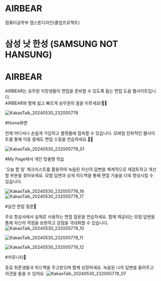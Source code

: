 # AIRBEAR
컴퓨터공학부 캡스톤디자인(졸업프로젝트)
# 삼성 낫 한성 (SAMSUNG NOT HANSUNG)

# AIRBEAR

AIRBEAR는 승무원 지망생들이 면접을 준비할 수 있도록 돕는 면접 도움 웹사이트입니다.  
AIRBEAR와 함께 쉽고 빠르게 승무원의 꿈을 이루세요!🐻‍❄️

![KakaoTalk_20240530_232005778](https://github.com/Airbear-HS/AIRBEAR_BackEnd/assets/143497860/dd6118cd-5e19-49b6-a0f1-33b181906028)

#Home화면

언제 어디서나 손쉽게 가입하고 플랫폼에 접속할 수 있습니다.
모바일 친화적인 웹사이트를 통해 이동 중에도 면접 스킬을 연습하세요.🏃‍♂️

![KakaoTalk_20240530_232005778_01](https://github.com/Airbear-HS/AIRBEAR_BackEnd/assets/143497860/247c9cfe-789c-4c45-8b47-21c7deb00a04)


#My Page에서 개인 맞춤형 학습

'오늘 할 일' 체크리스트를 활용하여 녹음된 자신의 답변을 체계적으로 재검토하고 개선할 부분을 찾아보세요. 
모범 답변과 상세 피드백을 통해 면접 기술을 더욱 향상시킬 수 있습니다.

![KakaoTalk_20240530_232005778_16](https://github.com/Airbear-HS/AIRBEAR_BackEnd/assets/143497860/5afc7089-147c-4967-b25a-a18b312a9dbb)
![KakaoTalk_20240530_232005778_17](https://github.com/Airbear-HS/AIRBEAR_BackEnd/assets/143497860/25f1696d-8e40-4f2b-a6be-2ad6e0644c9b)

#실전 면접 질문🤔

주요 항공사에서 실제로 사용하는 면접 질문을 연습하세요.
함께 제공되는 모범 답변을 통해 자신의 약점을 보완하고 강점을 극대화할 수 있습니다.
![KakaoTalk_20240530_232005778_10](https://github.com/Airbear-HS/AIRBEAR_BackEnd/assets/143497860/5a926c30-d24f-414b-bdf4-e1c9df411693)


![KakaoTalk_20240530_232005778_11](https://github.com/Airbear-HS/AIRBEAR_BackEnd/assets/143497860/a31818d3-be2b-47aa-b0eb-ee92b93cf745)

![KakaoTalk_20240530_232005778_12](https://github.com/Airbear-HS/AIRBEAR_BackEnd/assets/143497860/df6d1b4b-c218-43e1-973f-aafe7733af15)

#커뮤니티🤝

동료 취준생들과 피드백을 주고받으며 함께 성장하세요.
녹음된 나의 답변을 들려주고 의견을 들을 수 있어요.
![KakaoTalk_20240530_232005778_07](https://github.com/Airbear-HS/AIRBEAR_BackEnd/assets/143497860/eacff990-3647-4e75-9001-4f18c76f7e21)


